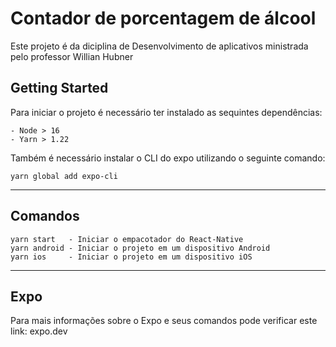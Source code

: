 # Contador de porcentagem de álcool

Este projeto é da diciplina de Desenvolvimento de aplicativos ministrada pelo professor Willian Hubner

## Getting Started

Para iniciar o projeto é necessário ter instalado as sequintes dependências:
```
- Node > 16
- Yarn > 1.22
```

Também é necessário instalar o CLI do expo utilizando o seguinte comando:

```
yarn global add expo-cli
```

___

## Comandos

```
yarn start   - Iniciar o empacotador do React-Native
yarn android - Iniciar o projeto em um dispositivo Android
yarn ios     - Iniciar o projeto em um dispositivo iOS
```

---

## Expo

Para mais informações sobre o Expo e seus comandos pode verificar este link: expo.dev